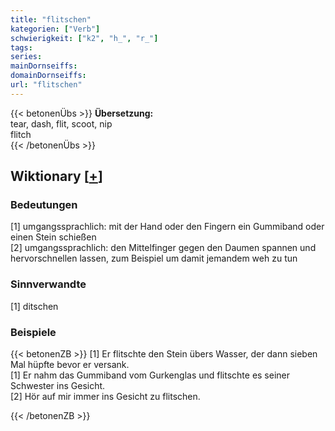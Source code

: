 ```yaml
---
title: "flitschen"
kategorien: ["Verb"]
schwierigkeit: ["k2", "h_", "r_"]
tags:
series:
mainDornseiffs:
domainDornseiffs:
url: "flitschen"
---
```


{{< betonenÜbs >}}
**Übersetzung:**  
tear, dash, flit, scoot, nip  
flitch  
{{< /betonenÜbs >}}

## Wiktionary [[+](https://de.wiktionary.org/wiki/flitschen)]

### Bedeutungen
[1] umgangssprachlich:  mit der Hand oder den Fingern ein Gummiband oder einen Stein schießen  
[2] umgangssprachlich:  den Mittelfinger gegen den Daumen spannen und hervorschnellen lassen, zum Beispiel um damit jemandem weh zu tun  

### Sinnverwandte
[1] ditschen  

### Beispiele
{{< betonenZB >}}
[1] Er flitschte den Stein übers Wasser, der dann sieben Mal hüpfte bevor er versank.  
[1] Er nahm das Gummiband vom Gurkenglas und flitschte es seiner Schwester ins Gesicht.  
[2] Hör auf mir immer ins Gesicht zu flitschen.  

{{< /betonenZB >}}

